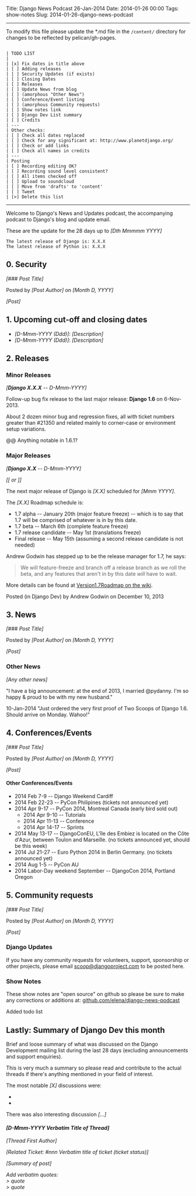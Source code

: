 Title: Django News Podcast 26-Jan-2014
Date: 2014-01-26 00:00
Tags: show-notes
Slug: 2014-01-26-django-news-podcast


---

To modify this file please update the *.md file in the `/content/` directory for changes to be reflected by pelican/gh-pages.

```

| TODO LIST
|
| [x] Fix dates in title above
| [ ] Adding releases
| [ ] Security Updates (if exists)
| [ ] Closing Dates
| [ ] Releases
| [ ] Update News from blog
| [ ] (amorphous "Other News")
| [ ] Conference/Event listing
| [ ] (amorphous Community requests)
| [ ] Show notes link
| [ ] Django Dev List summary
| [ ] Credits
| ---
| Other checks:
| [ ] Check all dates replaced
| [ ] Check for any significant at: http://www.planetdjango.org/
| [ ] Check or add links
| [ ] Check all names in credits
| ---
| Posting
| [ ] Recording editing OK?
| [ ] Recording sound level consistent?
| [ ] All items checked off
| [ ] Upload to soundcloud
| [ ] Move from 'drafts' to 'content'
| [ ] Tweet
| [>] Delete this list

```

---

Welcome to Django's News and Updates podcast, the accompanying podcast to Django's blog and update email.

These are the update for the 28 days up to _[Dth Mmmmm YYYY]_

    The latest release of Django is: X.X.X
    The latest release of Python is: X.X.X

## 0. Security

_[### Post Title]_

Posted by _[Post Author]_ on _[Month D, YYYY]_

_[Post]_


## 1. Upcoming cut-off and closing dates

- _[D-Mmm-YYYY (Ddd)]_: _[Description]_
- _[D-Mmm-YYYY (Ddd)]_: _[Description]_


## 2. Releases

### Minor Releases ##

_[**Django X.X.X** -- D-Mmm-YYYY]_

Follow-up bug fix release to the last major release: **Django 1.6** on 6-Nov-2013.

About 2 dozen minor bug and regression fixes, all with ticket numbers greater than #21350 and related mainly to corner-case or environment setup variations.

@@ Anything notable in 1.6.1?

### Major Releases ##

_[**Django X.X** -- D-Mmm-YYYY]_

_[[ or ]]_

The next major release of Django is _[X.X]_ scheduled for _[Mmm YYYY]_.

The _[X.X]_ Roadmap schedule is:

-  1.7 alpha -- January 20th (major feature freeze) -- which is to say that 1.7 will be comprised of whatever is in by this date.
-  1.7 beta -- March 6th (complete feature freeze)
-  1.7 release candidate -- May 1st (translations freeze)
-  Final release -- May 15th (assuming a second release candidate is not needed)

Andrew Godwin has stepped up to be the release manager for 1.7, he says:

> We will feature-freeze and branch off a release branch as we roll the beta, and any features that aren't in by this date _will_ have to wait.

More details can be found at [Version1.7Roadmap on the wiki](https://code.djangoproject.com/wiki/Version1.7Roadmap).

Posted (in Django Dev) by Andrew Godwin on December 10, 2013


## 3. News

_[### Post Title]_

Posted by _[Post Author]_ on _[Month D, YYYY]_

_[Post]_


### Other News

_[Any other news]_

"I have a big announcement: at the end of 2013, I married @pydanny. I'm so happy & proud to be with my new husband."

10-Jan-2014
"Just ordered the very first proof of Two Scoops of Django 1.6. Should arrive on Monday. Wahoo!"


## 4. Conferences/Events

_[### Post Title]_

Posted by _[Post Author]_ on _[Month D, YYYY]_

_[Post]_


#### Other Conferences/Events

 - 2014 Feb 7-9 -- Django Weekend Cardiff
 - 2014 Feb 22-23 -- PyCon Philipines (tickets not announced yet)
 - 2014 Apr 9-17 -- PyCon 2014, Montreal Canada (early bird sold out)
   - 2014 Apr 9-10 -- Tutorials
   - 2014 Apr 11-13 -- Conference
   - 2014 Apr 14-17 -- Sprints
 - 2014 May 13-17 -- DjangoConEU, L'île des Embiez is located on the Côte d'Azur, between Toulon and Marseille. (no tickets announced yet, should be this week)
 - 2014 Jul 21-27 -- Euro Python 2014 in Berlin Germany. (no tickets announced yet)
 - 2014 Aug 1-5 -- PyCon AU
 - 2014 Labor-Day weekend September -- DjangoCon 2014, Portland Oregon


## 5. Community requests

_[### Post Title]_

Posted by _[Post Author]_ on _[Month D, YYYY]_

_[Post]_


### Django Updates

If you have any community requests for volunteers, support, sponsorship or other projects, please email [scoop@djangoproject.com](scoop@djangoproject.com) to be posted here.

### Show Notes

These show notes are "open source" on github so please be sure to make any corrections or additions at: [github.com/elena/django-news-podcast](https://github.com/elena/django-news-podcast/blob/master/9999_2013-12-29.md)

Added todo list


## Lastly: Summary of Django Dev this month

Brief and loose summary of what was discussed on the Django Development mailing list during the last 28 days (excluding announcements and support enquiries).

This is very much a summary so please read and contribute to the actual threads if there's anything mentioned in your field of interest.

The most notable _[X]_ discussions were:

-
-


There was also interesting discussion _[...]_


#### _[D-Mmm-YYYY Verbatim Title of Thread]_

_[Thread First Author]_

_[Related Ticket: #nnn Verbatim title of ticket (ticket status)]_

_[Summary of post]_

_Add verbatim quotes:_ <br>
_> quote_ <br>
_> quote_
